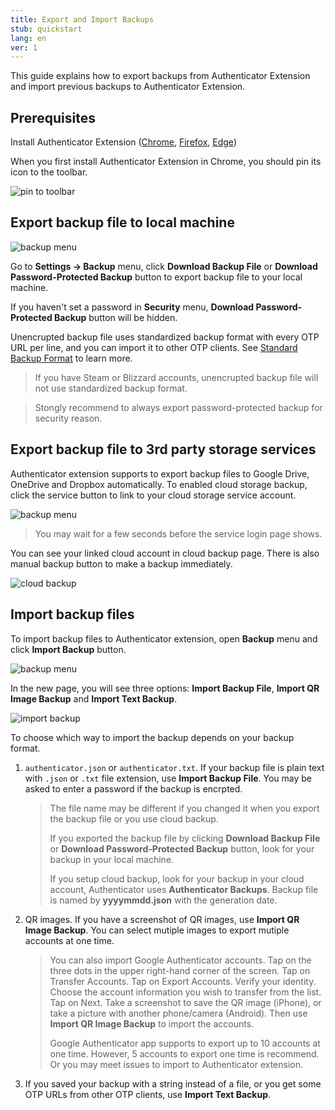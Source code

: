 ```yaml
---
title: Export and Import Backups
stub: quickstart
lang: en
ver: 1
---
```


This guide explains how to export backups from Authenticator Extension and import previous backups to Authenticator Extension.

## Prerequisites

Install Authenticator Extension ([Chrome](https://chrome.google.com/webstore/detail/authenticator/bhghoamapcdpbohphigoooaddinpkbai), [Firefox](https://addons.mozilla.org/en-US/firefox/addon/auth-helper/), [Edge](https://microsoftedge.microsoft.com/addons/detail/ocglkepbibnalbgmbachknglpdipeoio))

When you first install Authenticator Extension in Chrome, you should pin its icon to the toolbar.

![pin to toolbar](/assets/quickstart/pin-to-toolbar.png)

## Export backup file to local machine

![backup menu](/assets/quickstart/backup-menu1.png)

Go to **Settings -> Backup** menu, click **Download Backup File** or **Download Password-Protected Backup** button to export backup file to your local machine.

If you haven't set a password in **Security** menu, **Download Password-Protected Backup** button will be hidden.

Unencrupted backup file uses standardized backup format with every OTP URL per line, and you can import it to other OTP clients. See [Standard Backup Format](https://authenticator.cc/docs/en/otp-backup) to learn more.

> If you have Steam or Blizzard accounts, unencrupted backup file will not use standardized backup format.

> Stongly recommend to always export password-protected backup for security reason.

## Export backup file to 3rd party storage services

Authenticator extension supports to export backup files to Google Drive, OneDrive and Dropbox automatically. To enabled cloud storage backup, click the service button to link to your cloud storage service account.

![backup menu](/assets/quickstart/backup-menu2.png)

> You may wait for a few seconds before the service login page shows.

You can see your linked cloud account in cloud backup page. There is also manual backup button to make a backup immediately.

![cloud backup](/assets/quickstart/cloud-backup.png)

## Import backup files

To import backup files to Authenticator extension, open **Backup** menu and click **Import Backup** button.

![backup menu](/assets/quickstart/backup-menu1.png)

In the new page, you will see three options: **Import Backup File**, **Import QR Image Backup** and **Import Text Backup**.

![import backup](/assets/quickstart/import-backup.png)

To choose which way to import the backup depends on your backup format.

1. `authenticator.json` or `authenticator.txt`. If your backup file is plain text with `.json` or `.txt` file extension, use **Import Backup File**. You may be asked to enter a password if the backup is encrpted.
   > The file name may be different if you changed it when you export the backup file or you use cloud backup.
   >
   > If you exported the backup file by clicking **Download Backup File** or **Download Password-Protected Backup** button, look for your backup in your local machine.
   >
   > If you setup cloud backup, look for your backup in your cloud account, Authenticator uses **Authenticator Backups**. Backup file is named by **yyyymmdd.json** with the generation date.

2. QR images. If you have a screenshot of QR images, use **Import QR Image Backup**. You can select mutiple images to export mutiple accounts at one time.
   > You can also import Google Authenticator accounts. Tap on the three dots in the upper right-hand corner of the screen. Tap on Transfer Accounts. Tap on Export Accounts. Verify your identity. Choose the account information you wish to transfer from the list. Tap on Next. Take a screenshot to save the QR image \(iPhone\), or take a picture with another phone/camera \(Android\). Then use **Import QR Image Backup** to import the accounts.
   >
   > Google Authenticator app supports to export up to 10 accounts at one time. However, 5 accounts to export one time is recommend. Or you may meet issues to import to Authenticator extension.

3. If you saved your backup with a string instead of a file, or you get some OTP URLs from other OTP clients, use **Import Text Backup**.